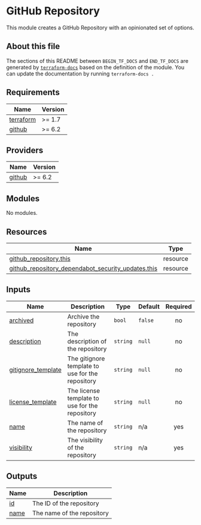 # GitHub Repository

This module creates a GitHub Repository with an opinionated set of options.

## About this file

The sections of this README between `BEGIN_TF_DOCS` and `END_TF_DOCS` are generated by [`terraform-docs`](https://terraform-docs.io/) based on the definition of the module. You can update the documentation by running `terraform-docs .`

<!-- BEGIN_TF_DOCS -->
## Requirements

| Name | Version |
|------|---------|
| <a name="requirement_terraform"></a> [terraform](#requirement\_terraform) | >= 1.7 |
| <a name="requirement_github"></a> [github](#requirement\_github) | >= 6.2 |

## Providers

| Name | Version |
|------|---------|
| <a name="provider_github"></a> [github](#provider\_github) | >= 6.2 |

## Modules

No modules.

## Resources

| Name | Type |
|------|------|
| [github_repository.this](https://registry.terraform.io/providers/integrations/github/latest/docs/resources/repository) | resource |
| [github_repository_dependabot_security_updates.this](https://registry.terraform.io/providers/integrations/github/latest/docs/resources/repository_dependabot_security_updates) | resource |

## Inputs

| Name | Description | Type | Default | Required |
|------|-------------|------|---------|:--------:|
| <a name="input_archived"></a> [archived](#input\_archived) | Archive the repository | `bool` | `false` | no |
| <a name="input_description"></a> [description](#input\_description) | The description of the repository | `string` | `null` | no |
| <a name="input_gitignore_template"></a> [gitignore\_template](#input\_gitignore\_template) | The gitignore template to use for the repository | `string` | `null` | no |
| <a name="input_license_template"></a> [license\_template](#input\_license\_template) | The license template to use for the repository | `string` | `null` | no |
| <a name="input_name"></a> [name](#input\_name) | The name of the repository | `string` | n/a | yes |
| <a name="input_visibility"></a> [visibility](#input\_visibility) | The visibility of the repository | `string` | n/a | yes |

## Outputs

| Name | Description |
|------|-------------|
| <a name="output_id"></a> [id](#output\_id) | The ID of the repository |
| <a name="output_name"></a> [name](#output\_name) | The name of the repository |
<!-- END_TF_DOCS -->
